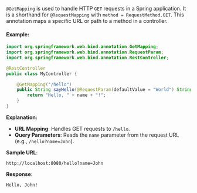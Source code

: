 
`@GetMapping` is used to handle HTTP `GET` requests in a Spring application. It is a shorthand for `@RequestMapping` with `method = RequestMethod.GET`. This annotation maps a specific URL or path to a method in a controller.

#### Example:

```java
import org.springframework.web.bind.annotation.GetMapping;
import org.springframework.web.bind.annotation.RequestParam;
import org.springframework.web.bind.annotation.RestController;

@RestController
public class MyController {

    @GetMapping("/hello")
    public String sayHello(@RequestParam(defaultValue = "World") String name) {
        return "Hello, " + name + "!";
    }
}
```

**Explanation:**

- **URL Mapping**: Handles GET requests to `/hello`.
- **Query Parameters**: Reads the `name` parameter from the request URL (e.g., `/hello?name=John`).

**Sample URL**:

```
http://localhost:8080/hello?name=John
```

**Response**:

```
Hello, John!
```

